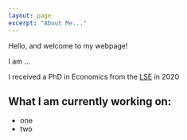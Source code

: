 ```yaml
---
layout: page
excerpt: "About Me..."
---
```


Hello, and welcome to my webpage! 

I am ...

I received a PhD in Economics from the [LSE](https://www.lse.ac.uk/) in 2020

## What I am currently working on:

- one
- two

